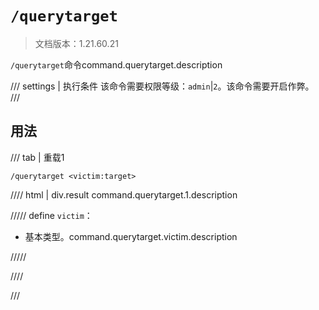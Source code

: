 # `/querytarget`

> 文档版本：1.21.60.21

`/querytarget`命令command.querytarget.description

/// settings | 执行条件
该命令需要权限等级：`admin`|`2`。该命令需要开启作弊。
///

## 用法

/// tab | 重载1
```mcfunction
/querytarget <victim:target>
```

//// html | div.result
command.querytarget.1.description

///// define
`victim`：<!-- md:samp target -->

- 基本类型。command.querytarget.victim.description


/////

////

///
